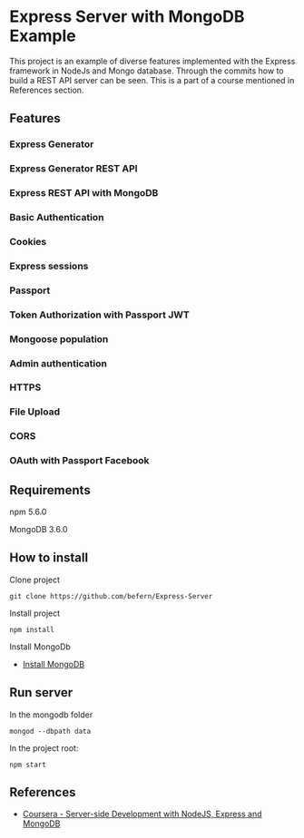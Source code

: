 # Express Server with MongoDB Example

This project is an example of diverse features implemented with the Express framework in NodeJs and Mongo database. Through the commits how to build a REST API server can be seen. This is a part of a course mentioned in References section.





## Features

### Express Generator

### Express Generator REST API

### Express REST API with MongoDB

### Basic Authentication

### Cookies

### Express sessions

### Passport

### Token Authorization with Passport JWT

### Mongoose population

### Admin authentication

### HTTPS

### File Upload

### CORS

### OAuth with Passport Facebook





## Requirements

npm 5.6.0

MongoDB  3.6.0





## How to install

Clone project

    git clone https://github.com/befern/Express-Server

Install project

    npm install

Install MongoDb

- [Install MongoDB](https://docs.mongodb.com/manual/installation/)





## Run server

In the mongodb folder

    mongod --dbpath data

In the project root:

    npm start





## References

- [Coursera - Server-side Development with NodeJS, Express and MongoDB](https://www.coursera.org/learn/server-side-nodejs)
